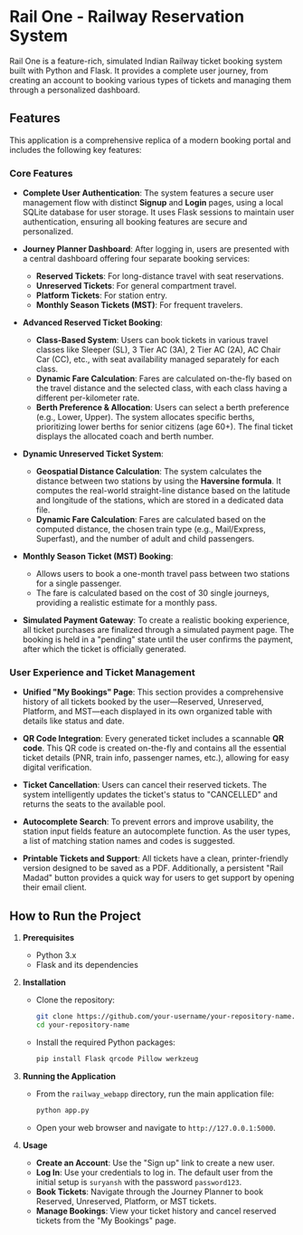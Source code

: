 # Rail One - Railway Reservation System

Rail One is a feature-rich, simulated Indian Railway ticket booking system built with Python and Flask. It provides a complete user journey, from creating an account to booking various types of tickets and managing them through a personalized dashboard.

## Features

This application is a comprehensive replica of a modern booking portal and includes the following key features:

### Core Features

  * **Complete User Authentication**: The system features a secure user management flow with distinct **Signup** and **Login** pages, using a local SQLite database for user storage. It uses Flask sessions to maintain user authentication, ensuring all booking features are secure and personalized.

  * **Journey Planner Dashboard**: After logging in, users are presented with a central dashboard offering four separate booking services:

      * **Reserved Tickets**: For long-distance travel with seat reservations.
      * **Unreserved Tickets**: For general compartment travel.
      * **Platform Tickets**: For station entry.
      * **Monthly Season Tickets (MST)**: For frequent travelers.

  * **Advanced Reserved Ticket Booking**:

      * **Class-Based System**: Users can book tickets in various travel classes like Sleeper (SL), 3 Tier AC (3A), 2 Tier AC (2A), AC Chair Car (CC), etc., with seat availability managed separately for each class.
      * **Dynamic Fare Calculation**: Fares are calculated on-the-fly based on the travel distance and the selected class, with each class having a different per-kilometer rate.
      * **Berth Preference & Allocation**: Users can select a berth preference (e.g., Lower, Upper). The system allocates specific berths, prioritizing lower berths for senior citizens (age 60+). The final ticket displays the allocated coach and berth number.

  * **Dynamic Unreserved Ticket System**:

      * **Geospatial Distance Calculation**: The system calculates the distance between two stations by using the **Haversine formula**. It computes the real-world straight-line distance based on the latitude and longitude of the stations, which are stored in a dedicated data file.
      * **Dynamic Fare Calculation**: Fares are calculated based on the computed distance, the chosen train type (e.g., Mail/Express, Superfast), and the number of adult and child passengers.

  * **Monthly Season Ticket (MST) Booking**:

      * Allows users to book a one-month travel pass between two stations for a single passenger.
      * The fare is calculated based on the cost of 30 single journeys, providing a realistic estimate for a monthly pass.

  * **Simulated Payment Gateway**: To create a realistic booking experience, all ticket purchases are finalized through a simulated payment page. The booking is held in a "pending" state until the user confirms the payment, after which the ticket is officially generated.

### User Experience and Ticket Management

  * **Unified "My Bookings" Page**: This section provides a comprehensive history of all tickets booked by the user—Reserved, Unreserved, Platform, and MST—each displayed in its own organized table with details like status and date.

  * **QR Code Integration**: Every generated ticket includes a scannable **QR code**. This QR code is created on-the-fly and contains all the essential ticket details (PNR, train info, passenger names, etc.), allowing for easy digital verification.

  * **Ticket Cancellation**: Users can cancel their reserved tickets. The system intelligently updates the ticket's status to "CANCELLED" and returns the seats to the available pool.

  * **Autocomplete Search**: To prevent errors and improve usability, the station input fields feature an autocomplete function. As the user types, a list of matching station names and codes is suggested.

  * **Printable Tickets and Support**: All tickets have a clean, printer-friendly version designed to be saved as a PDF. Additionally, a persistent "Rail Madad" button provides a quick way for users to get support by opening their email client.

## How to Run the Project

1.  **Prerequisites**

      * Python 3.x
      * Flask and its dependencies

2.  **Installation**

      * Clone the repository:
        ```bash
        git clone https://github.com/your-username/your-repository-name.git
        cd your-repository-name
        ```
      * Install the required Python packages:
        ```bash
        pip install Flask qrcode Pillow werkzeug
        ```

3.  **Running the Application**

      * From the `railway_webapp` directory, run the main application file:
        ```bash
        python app.py
        ```
      * Open your web browser and navigate to `http://127.0.0.1:5000`.

4.  **Usage**

      * **Create an Account**: Use the "Sign up" link to create a new user.
      * **Log In**: Use your credentials to log in. The default user from the initial setup is `suryansh` with the password `password123`.
      * **Book Tickets**: Navigate through the Journey Planner to book Reserved, Unreserved, Platform, or MST tickets.
      * **Manage Bookings**: View your ticket history and cancel reserved tickets from the "My Bookings" page.
